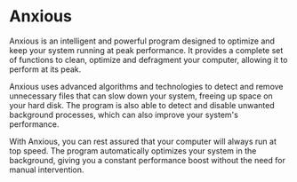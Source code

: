 # Anxious
Anxious is an intelligent and powerful program designed to optimize and keep your system running at peak performance. It provides a complete set of functions to clean, optimize and defragment your computer, allowing it to perform at its peak.

Anxious uses advanced algorithms and technologies to detect and remove unnecessary files that can slow down your system, freeing up space on your hard disk. The program is also able to detect and disable unwanted background processes, which can also improve your system's performance.

With Anxious, you can rest assured that your computer will always run at top speed. The program automatically optimizes your system in the background, giving you a constant performance boost without the need for manual intervention.
